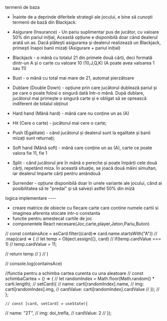 termenii de baza


- Înainte de a deprinde diferitele strategii ale jocului, e bine să cunoști termenii de bază din Blackjack.

- Asigurare (Insurance) - Un pariu suplimentar pus de jucător, cu valoare 50% din pariul inițial, Această opțiune e disponibilă doar când dealerul arată un as. Dacă plătești asigurarea și dealerul realizează un Blackjack, primești înapoi banii mizați (Asigurare + pariul inițial)

- Blackjack - o mână cu totalul 21 din primele două cărți, deci formată dintr-un A și o carte cu valoare 10 (10,J,Q,K) (A poate avea valoarea 1 sau 11)
- Bust - o mână cu total mai mare de 21, automat pierzătoare
- Dublare (Double Down) - opțiune prin care jucătorul dublează pariul și pe care o poate folosi o singură dată într-o mână. După dublare, jucătorul mai primește o singură carte și e obligat să se oprească indiferent de totalul obținut
- Hard hand (Mână hard) - mână care nu conține un as (A)
- Hit (Cere o carte) - jucătorul mai cere o carte;
- Push (Egalitate) -  când jucătorul și dealerul sunt la egalitate și banii mizați sunt returnați;
- Soft hand (Mână soft) - mână care conține un as (A), carte ce poate valora fie 11, fie 1
- Split - când jucătorul are în mână o pereche și poate împărți cele două cărți, repetând miza. În această situaţie, se joacă două mâini simultan, iar dealerul împarte cărți pentru amândouă
- Surrender - opțiune disponibilă doar în unele variante ale jocului, când ai posibilitatea să te "predai" și să salvezi astfel 50% din miză

logica implementare ----
- creare matrice de obiecte cu fiecare carte care contine numele cartii si imaginea aferenta stocate intr-o constanta
- functie pentru amestecat cartile de joc
- componentele React necesare(Joc,carte,player,Jeton,Pariu,Buton)


//  const containsAce = asCard.filter((card)=> card.name.startsWith("A"))
//  .map(card => {
//   let temp = Object.assign({}, card)
//   if(temp.cardValue === 1)
//   	temp.cardValue = 11;

//   return temp
//   }
//  )


// console.log(containsAce)


 //functia pentru a schimba cartea curenta cu una aleatoare
  // const schimbaCartea = () => {
  //   let randomIndex = Math.floor(Math.random() * carti.length);
  //   setCard({
  //     name: carti[randomIndex].name,
  //     img: carti[randomIndex].img,
  //     cardValue: carti[randomIndex].cardValue
  //   });
  // };

    // const [card, setCard] = useState({
  //   name: "2T",
  //   img: doi_trefla,
  //   cardValue: 2
  // });